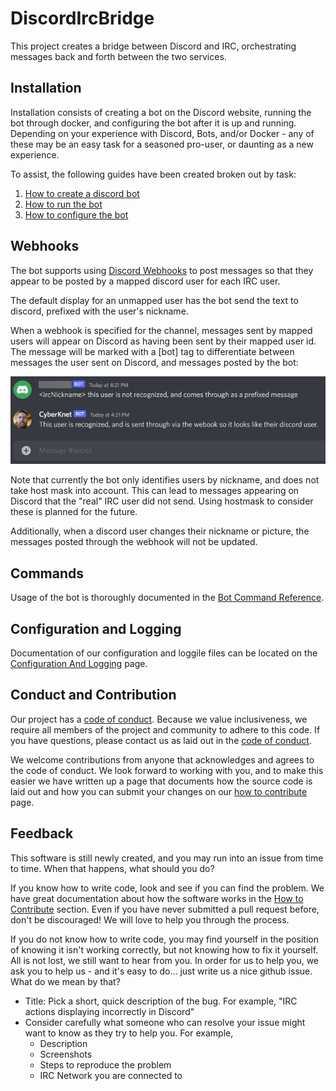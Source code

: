 # DiscordIrcBridge
This project creates a bridge between Discord and IRC, orchestrating messages 
back and forth between the two services.

## Installation
Installation consists of creating a bot on the Discord website, running the bot
through docker, and configuring the bot after it is up and running. Depending
on your experience with Discord, Bots, and/or Docker - any of these may be an
easy task for a seasoned pro-user, or daunting as a new experience.

To assist, the following guides have been created broken out by task:
1. [How to create a discord bot](Documentation/HowToCreateADiscordBot.md)
2. [How to run the bot](Documentation/HowToRunTheBot.md)
3. [How to configure the bot](Documentation/HowToConfigureTheBot.md)

## Webhooks
The bot supports using
[Discord Webhooks](https://support.discord.com/hc/en-us/articles/228383668-Intro-to-Webhooks)
to post messages so that they appear to be posted by a mapped discord user for 
each IRC user.  

The default display for an unmapped user has the bot send the text to discord,
prefixed with the user's nickname.

When a webhook is specified for the channel, messages sent by mapped users will
appear on Discord as having been sent by their mapped user id. The message
will be marked with a [bot] tag to differentiate between messages the user
sent on Discord, and messages posted by the bot:  

![Webhook Demonstration](Documentation/Images/DiscordWebhookDemonstration.png)

Note that currently the bot only identifies users by nickname, and does not
take host mask into account. This can lead to messages appearing on Discord
that the "real" IRC user did not send. Using hostmask to consider these is
planned for the future.

Additionally, when a discord user changes their nickname or picture, the
messages posted through the webhook will not be updated.

## Commands
Usage of the bot is thoroughly documented in the 
[Bot Command Reference](Documentation/CommandReference.md).

## Configuration and Logging
Documentation of our configuration and loggile files can be located on the 
[Configuration And Logging](Documentation/ConfigurationAndLogging.md) page.

## Conduct and Contribution
Our project has a [code of conduct](CODE_OF_CONDUCT.md). Because we value
inclusiveness, we require all members of the project and community to adhere
to this code. If you have questions, please contact us as laid out in the
[code of conduct](CODE_OF_CONDUCT.md). 

We welcome contributions from anyone that acknowledges and agrees to the
code of conduct. We look forward to working with you, and to make this easier
we have written up a page that documents how the source code is laid out and
how you can submit your changes on our [how to contribute](Documentation/HowToContribute.md)
page.

## Feedback
This software is still newly created, and you may run into an issue from time
to time. When that happens, what should you do?

If you know how to write code, look and see if you can find the problem. We
have great documentation about how the software works in the 
[How to Contribute](Documentation/HowToContribute.md) section. Even if you
have never submitted a pull request before, don't be discouraged! We will
love to help you through the process.

If you do not know how to write code, you may find yourself in the position
of knowing it isn't working correctly, but not knowing how to fix it yourself.
All is not lost, we still want to hear from you. In order for us to help you,
we ask you to help us - and it's easy to do... just write us a nice github issue.
What do we mean by that?

- Title: Pick a short, quick description of the bug. For example, "IRC actions 
  displaying incorrectly in Discord"
- Consider carefully what someone who can resolve your issue might want to know
  as they try to help you. For example,
  - Description
  - Screenshots
  - Steps to reproduce the problem
  - IRC Network you are connected to
  
  


